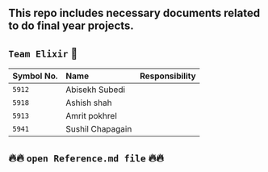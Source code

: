 ## This repo includes necessary documents related to do final year projects.

## **`Team Elixir`** 🔮

| Symbol No. | Name             | Responsibility |
| :--------- | :--------------- | :------------- |
| `5912`     | Abisekh Subedi   |                |
| `5918`     | Ashish shah      |                |
| `5913`     | Amrit pokhrel    |                |
| `5941`     | Sushil Chapagain |                |


## 🔥🔥 `open Reference.md file` 🔥🔥
